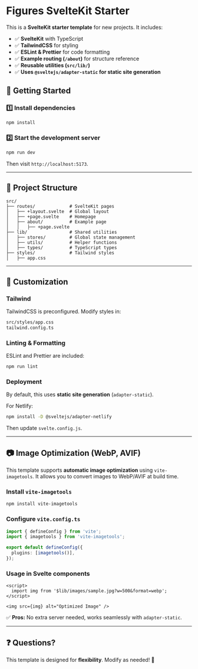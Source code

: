 # Figures SvelteKit Starter

This is a **SvelteKit starter template** for new projects. It includes:

- ✅ **SvelteKit** with TypeScript
- ✅ **TailwindCSS** for styling
- ✅ **ESLint & Prettier** for code formatting
- ✅ **Example routing (`/about`)** for structure reference
- ✅ **Reusable utilities (`src/lib/`)**
- ✅ **Uses `@sveltejs/adapter-static` for static site generation**

## 🚀 Getting Started

### 1️⃣ Install dependencies

```bash
npm install
```

### 2️⃣ Start the development server

```bash
npm run dev
```

Then visit `http://localhost:5173`.

---

## 📂 Project Structure

```
src/
├── routes/             # SvelteKit pages
│   ├── +layout.svelte  # Global layout
│   ├── +page.svelte    # Homepage
│   ├── about/          # Example page
│   │   ├── +page.svelte
├── lib/                # Shared utilities
│   ├── stores/         # Global state management
│   ├── utils/          # Helper functions
│   ├── types/          # TypeScript types
├── styles/             # Tailwind styles
│   ├── app.css
```

---

## 📌 Customization

### Tailwind

TailwindCSS is preconfigured. Modify styles in:

```bash
src/styles/app.css
tailwind.config.ts
```

### Linting & Formatting

ESLint and Prettier are included:

```bash
npm run lint
```

### Deployment

By default, this uses **static site generation** (`adapter-static`).

For Netlify:

```bash
npm install -D @sveltejs/adapter-netlify
```

Then update `svelte.config.js`.

---

## 📷 Image Optimization (WebP, AVIF)

This template supports **automatic image optimization** using `vite-imagetools`. It allows you to convert images to WebP/AVIF at build time.

### Install `vite-imagetools`

```bash
npm install vite-imagetools
```

### Configure `vite.config.ts`

```ts
import { defineConfig } from 'vite';
import { imagetools } from 'vite-imagetools';

export default defineConfig({
  plugins: [imagetools()],
});
```

### Usage in Svelte components

```svelte
<script>
  import img from '$lib/images/sample.jpg?w=500&format=webp';
</script>

<img src={img} alt="Optimized Image" />
```

✅ **Pros:** No extra server needed, works seamlessly with `adapter-static`.

---

## ❓ Questions?

This template is designed for **flexibility**. Modify as needed! 🚀
